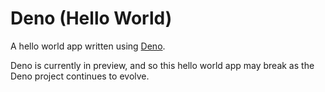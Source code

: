 # Deno (Hello World)

A hello world app written using [Deno](https://deno.land/).

Deno is currently in preview, and so this hello world app may break as the Deno project continues to evolve.
